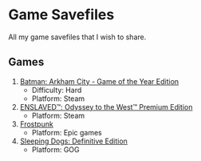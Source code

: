 # Game Savefiles

All my game savefiles that I wish to share.

## Games

1. [Batman: Arkham City - Game of the Year Edition](./arkham-city)
   - Difficulty: Hard
   - Platform: Steam
2. [ENSLAVED™: Odyssey to the West™ Premium Edition](./enslaved)
   - Platform: Steam
3. [Frostpunk](https://github.com/batm0n-can-fly/frostpunk-savegame)
   - Platform: Epic games
4. [Sleeping Dogs: Definitive Edition](./sleeping-dogs)
   - Platform: GOG
